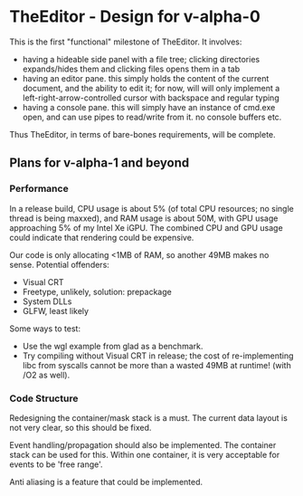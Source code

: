 # TheEditor - Design for v-alpha-0

This is the first "functional" milestone of TheEditor.  It involves:

* having a hideable side panel with a file tree; clicking directories expands/hides them and clicking files opens them in a tab
* having an editor pane. this simply holds the content of the current document, and the ability to edit it; for now, will will only implement a left-right-arrow-controlled cursor with backspace and regular typing
* having a console pane. this will simply have an instance of cmd.exe open, and can use pipes to read/write from it. no console buffers etc.

Thus TheEditor, in terms of bare-bones requirements, will be complete.

## Plans for v-alpha-1 and beyond

### Performance

In a release build, CPU usage is about 5% (of total CPU resources; no single thread is being maxxed), and RAM usage is about 50M, with GPU usage approaching 5% of my Intel Xe iGPU.  The combined CPU and GPU usage could indicate that rendering could be expensive.

Our code is only allocating <1MB of RAM, so another 49MB makes no sense.  Potential offenders:

* Visual CRT
* Freetype, unlikely, solution: prepackage 
* System DLLs
* GLFW, least likely

Some ways to test:

* Use the wgl example from glad as a benchmark.
* Try compiling without Visual CRT in release; the cost of re-implementing libc from syscalls cannot be more than a wasted 49MB at runtime! (with /O2 as well).

### Code Structure

Redesigning the container/mask stack is a must.  The current data layout is not very clear, so this should be fixed.

Event handling/propagation should also be implemented.  The container stack can be used for this.  Within one container, it is very acceptable for events to be 'free range'.

Anti aliasing is a feature that could be implemented.
